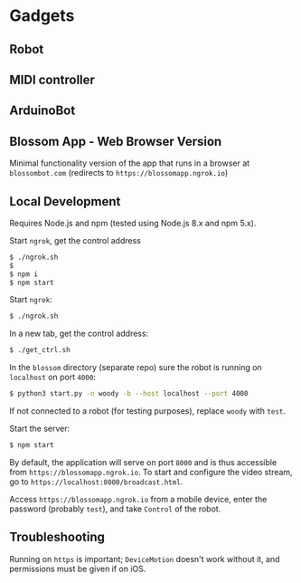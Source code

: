# Gadgets

## Robot

## MIDI controller

## ArduinoBot


## Blossom App - Web Browser Version

Minimal functionality version of the app that runs in a browser at `blossombot.com` (redirects to `https://blossomapp.ngrok.io`)

## Local Development

Requires Node.js and npm (tested using Node.js 8.x and npm 5.x).

Start `ngrok`, get the control address
```bash
$ ./ngrok.sh 
$ 
$ npm i
$ npm start
```


Start `ngrok`:
```bash
$ ./ngrok.sh
```

In a new tab, get the control address:
```bash
$ ./get_ctrl.sh
```

In the `blossom` directory (separate repo) sure the robot is running on `localhost` on port `4000`:
```bash
$ python3 start.py -n woody -b --host localhost --port 4000
```
If not connected to a robot (for testing purposes), replace `woody` with `test`.

Start the server:
```bash
$ npm start
```

By default, the application will serve on port `8000` and is thus accessible from `https://blossomapp.ngrok.io`. To start and configure the video stream, go to `https://localhost:8000/broadcast.html`.

Access `https://blossomapp.ngrok.io` from a mobile device, enter the password (probably `test`), and take `Control` of the robot.

## Troubleshooting

Running on `https` is important; `DeviceMotion` doesn't work without it, and permissions must be given if on iOS.
